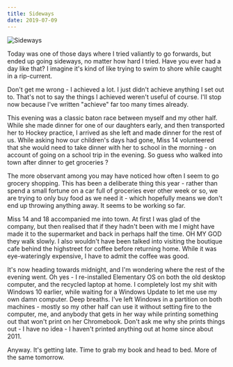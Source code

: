 ```yaml
---
title: Sideways
date: 2019-07-09
---
```


![Sideways](https://source.unsplash.com/jpkvklXwt98/1600x900)

Today was one of those days where I tried valiantly to go forwards, but ended up going sideways, no matter how hard I tried. Have you ever had a day like that? I imagine it's kind of like trying to swim to shore while caught in a rip-current.

Don't get me wrong - I achieved a lot. I just didn't achieve anything I set out to. That's not to say the things I achieved weren't useful of course. I'll stop now because I've written "achieve" far too many times already.

This evening was a classic baton race between myself and my other half. While she made dinner for one of our daughters early, and then transported her to Hockey practice, I arrived as she left and made dinner for the rest of us. While asking how our children's days had gone, Miss 14 volunteered that she would need to take dinner with her to school in the morning - on account of going on a school trip in the evening. So guess who walked into town after dinner to get groceries ?

The more observant among you may have noticed how often I seem to go grocery shopping. This has been a deliberate thing this year - rather than spend a small fortune on a car full of groceries ever other week or so, we are trying to only buy food as we need it - which hopefully means we don't end up throwing anything away. It seems to be working so far.

Miss 14 and 18 accompanied me into town. At first I was glad of the company, but then realised that if they hadn't been with me I might have made it to the supermarket and back in perhaps half the time. OH MY GOD they walk slowly. I also wouldn't have been talked into visiting the boutique cafe behind the highstreet for coffee before returning home. While it was eye-wateringly expensive, I have to admit the coffee was good.

It's now heading towards midnight, and I'm wondering where the rest of the evening went. Oh yes - I re-installed Elementary OS on both the old desktop computer, and the recycled laptop at home. I completely lost my shit with Windows 10 earlier, while waiting for a Windows Update to let me use my own damn computer. Deep breaths. I've left Windows in a partition on both machines - mostly so my other half can use it without setting fire to the computer, me, and anybody that gets in her way while printing something out that won't print on her Chromebook. Don't ask me why she prints things out - I have no idea - I haven't printed anything out at home since about 2011.

Anyway. It's getting late. Time to grab my book and head to bed. More of the same tomorrow.
